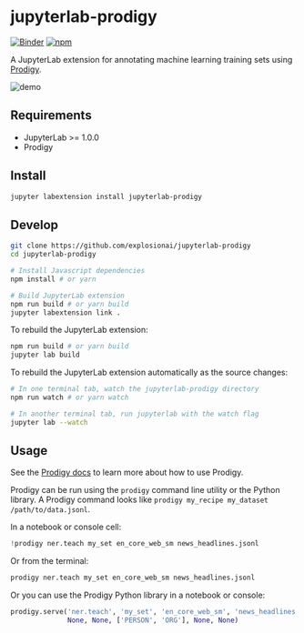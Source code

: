 # jupyterlab-prodigy

[![Binder](https://beta.mybinder.org/badge.svg)](https://mybinder.org/v2/gh/gnestor/jupyterlab-prodigy/master?urlpath=lab)
[![npm](https://img.shields.io/npm/v/jupyterlab-prodigy.svg)](https://www.npmjs.com/package/jupyterlab-prodigy)

A JupyterLab extension for annotating machine learning training sets using [Prodigy](https://prodi.gy/).

![demo](http://g.recordit.co/y0WM1ca9C8.gif)

## Requirements

- JupyterLab >= 1.0.0
- Prodigy

## Install

```bash
jupyter labextension install jupyterlab-prodigy
```

## Develop

```bash
git clone https://github.com/explosionai/jupyterlab-prodigy
cd jupyterlab-prodigy

# Install Javascript dependencies
npm install # or yarn

# Build JupyterLab extension
npm run build # or yarn build
jupyter labextension link .
```

To rebuild the JupyterLab extension:

```bash
npm run build # or yarn build
jupyter lab build
```

To rebuild the JupyterLab extension automatically as the source changes:

```bash
# In one terminal tab, watch the jupyterlab-prodigy directory
npm run watch # or yarn watch

# In another terminal tab, run jupyterlab with the watch flag
jupyter lab --watch
```

## Usage

See the [Prodigy docs](https://prodi.gy/docs/) to learn more about how to use
Prodigy.

Prodigy can be run using the `prodigy` command line utility or the
Python library. A Prodigy command looks like `prodigy my_recipe my_dataset /path/to/data.jsonl`.

In a notebook or console cell:

```python
!prodigy ner.teach my_set en_core_web_sm news_headlines.jsonl
```

Or from the terminal:

```bash
prodigy ner.teach my_set en_core_web_sm news_headlines.jsonl
```

Or you can use the Prodigy Python library in a notebook or console:

```python
prodigy.serve('ner.teach', 'my_set', 'en_core_web_sm', 'news_headlines.jsonl',
              None, None, ['PERSON', 'ORG'], None, None)
```
